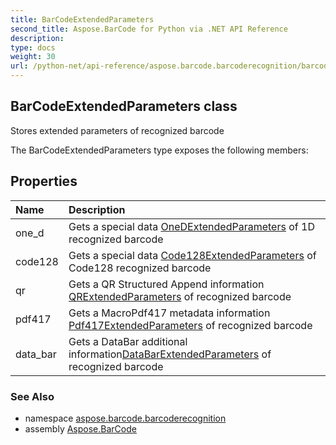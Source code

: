 ```yaml
---
title: BarCodeExtendedParameters
second_title: Aspose.BarCode for Python via .NET API Reference
description: 
type: docs
weight: 30
url: /python-net/api-reference/aspose.barcode.barcoderecognition/barcodeextendedparameters/
---
```


## BarCodeExtendedParameters class

Stores extended parameters of recognized barcode

The BarCodeExtendedParameters type exposes the following members:
## Properties
| Name | Description |
| :- | :- |
|one_d|Gets a special data [OneDExtendedParameters](/barcode/python-net/api-reference/aspose.barcode.barcoderecognition/onedextendedparameters/) of 1D recognized barcode|
|code128|Gets a special data [Code128ExtendedParameters](/barcode/python-net/api-reference/aspose.barcode.barcoderecognition/code128extendedparameters/) of Code128 recognized barcode|
|qr|Gets a QR Structured Append information [QRExtendedParameters](/barcode/python-net/api-reference/aspose.barcode.barcoderecognition/qrextendedparameters/) of recognized barcode|
|pdf417|Gets a MacroPdf417 metadata information [Pdf417ExtendedParameters](/barcode/python-net/api-reference/aspose.barcode.barcoderecognition/pdf417extendedparameters/) of recognized barcode|
|data_bar|Gets a DataBar additional information[DataBarExtendedParameters](/barcode/python-net/api-reference/aspose.barcode.barcoderecognition/databarextendedparameters/) of recognized barcode|

### See Also

* namespace [aspose.barcode.barcoderecognition](/barcode/python-net/api-reference/aspose.barcode.barcoderecognition/)
* assembly [Aspose.BarCode](/barcode/python-net/api-reference/)

